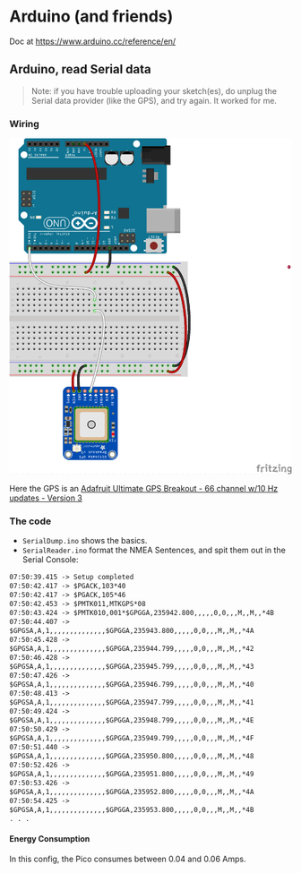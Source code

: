 # Arduino (and friends)
Doc at <https://www.arduino.cc/reference/en/>

## Arduino, read Serial data

> Note: if you have trouble uploading your sketch(es), do unplug the Serial data provider (like the GPS), and try again. 
> It worked for me.

### Wiring
![Wiring](./SerialDump/Arduino.GPS_bb.png)

Here the GPS is an [Adafruit Ultimate GPS Breakout - 66 channel w/10 Hz updates - Version 3](https://www.adafruit.com/product/746)

### The code
- `SerialDump.ino` shows the basics. 
- `SerialReader.ino` format the NMEA Sentences, and spit them out in the Serial Console:
```
07:50:39.415 -> Setup completed
07:50:42.417 -> $PGACK,103*40
07:50:42.417 -> $PGACK,105*46
07:50:42.453 -> $PMTK011,MTKGPS*08
07:50:43.424 -> $PMTK010,001*$GPGGA,235942.800,,,,,0,0,,,M,,M,,*4B
07:50:44.407 -> $GPGSA,A,1,,,,,,,,,,,,,,$GPGGA,235943.800,,,,,0,0,,,M,,M,,*4A
07:50:45.428 -> $GPGSA,A,1,,,,,,,,,,,,,,$GPGGA,235944.799,,,,,0,0,,,M,,M,,*42
07:50:46.428 -> $GPGSA,A,1,,,,,,,,,,,,,,$GPGGA,235945.799,,,,,0,0,,,M,,M,,*43
07:50:47.426 -> $GPGSA,A,1,,,,,,,,,,,,,,$GPGGA,235946.799,,,,,0,0,,,M,,M,,*40
07:50:48.413 -> $GPGSA,A,1,,,,,,,,,,,,,,$GPGGA,235947.799,,,,,0,0,,,M,,M,,*41
07:50:49.424 -> $GPGSA,A,1,,,,,,,,,,,,,,$GPGGA,235948.799,,,,,0,0,,,M,,M,,*4E
07:50:50.429 -> $GPGSA,A,1,,,,,,,,,,,,,,$GPGGA,235949.799,,,,,0,0,,,M,,M,,*4F
07:50:51.440 -> $GPGSA,A,1,,,,,,,,,,,,,,$GPGGA,235950.800,,,,,0,0,,,M,,M,,*48
07:50:52.426 -> $GPGSA,A,1,,,,,,,,,,,,,,$GPGGA,235951.800,,,,,0,0,,,M,,M,,*49
07:50:53.426 -> $GPGSA,A,1,,,,,,,,,,,,,,$GPGGA,235952.800,,,,,0,0,,,M,,M,,*4A
07:50:54.425 -> $GPGSA,A,1,,,,,,,,,,,,,,$GPGGA,235953.800,,,,,0,0,,,M,,M,,*4B
. . .
```

#### Energy Consumption
In this config, the Pico consumes between 0.04 and 0.06 Amps.
